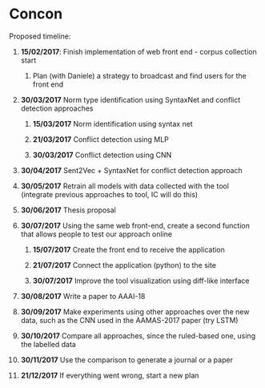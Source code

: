 # Concon

Proposed timeline:

1. **15/02/2017**: Finish implementation of web front end - corpus collection start

	1. Plan (with Daniele) a strategy to broadcast and find users for the front end
	
2. **30/03/2017** Norm type identification using SyntaxNet and conflict detection approaches

	1. **15/03/2017** Norm identification using syntax net
	
	2. **21/03/2017** Conflict detection using MLP
	
	3. **30/03/2017** Conflict detection using CNN
	
3. **30/04/2017** Sent2Vec + SyntaxNet for conflict detection approach

4. **30/05/2017** Retrain all models with data collected with the tool (integrate previous approaches to tool, IC will do this)

5. **30/06/2017** Thesis proposal 

6. **30/07/2017** Using the same web front-end, create a second function that allows people to test our approach online

	1. **15/07/2017** Create the front end to receive the application
	
	2. **21/07/2017** Connect the application (python) to the site
	
	3. **30/07/2017** Improve the tool visualization using diff-like interface

7. **30/08/2017** Write a paper to AAAI-18

8. **30/09/2017** Make experiments using other approaches over the new data, such as the CNN used in the AAMAS-2017 paper (try LSTM)

9. **30/10/2017** Compare all approaches, since the ruled-based one, using the labelled data

10. **30/11/2017** Use the comparison to generate a journal or a paper

11. **21/12/2017** If everything went wrong, start a new plan

